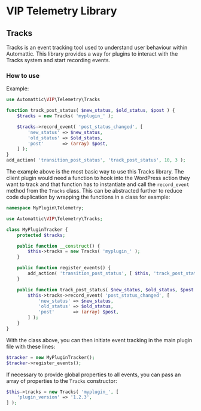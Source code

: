 # VIP Telemetry Library

## Tracks

Tracks is an event tracking tool used to understand user behaviour within Automattic. This library provides a way for plugins to interact with the Tracks system and start recording events.

### How to use

Example:

```php
use Automattic\VIP\Telemetry\Tracks

function track_post_status( $new_status, $old_status, $post ) {
	$tracks = new Tracks( 'myplugin_' );

	$tracks->record_event( 'post_status_changed', [
		'new_status' => $new_status,
		'old_status' => $old_status,
		'post'       => (array) $post,
	] );
}
add_action( 'transition_post_status', 'track_post_status', 10, 3 );
```

The example above is the most basic way to use this Tracks library. The client plugin would need a function to hook into the WordPress action they want to track and that function has to instantiate and call the `record_event` method from the `Tracks` class. This can be abstracted further to reduce code duplication by wrapping the functions in a class for example:

```php
namespace MyPlugin\Telemetry;

use Automattic\VIP\Telemetry\Tracks;

class MyPluginTracker {
	protected $tracks;

	public function __construct() {
		$this->tracks = new Tracks( 'myplugin_' );
	}

	public function register_events() {
		add_action( 'transition_post_status', [ $this, 'track_post_status' ], 10, 3 );
	}

	public function track_post_status( $new_status, $old_status, $post ) {
		$this->tracks->record_event( 'post_status_changed', [
			'new_status' => $new_status,
			'old_status' => $old_status,
			'post'       => (array) $post,
		] );
	}
}
```

With the class above, you can then initiate event tracking in the main plugin file with these lines:

```php
$tracker = new MyPluginTracker();
$tracker->register_events();
```

If necessary to provide global properties to all events, you can pass an array of properties to the `Tracks` constructor:

```php
$this->tracks = new Tracks( 'myplugin_', [
    'plugin_version' => '1.2.3',
] );
```